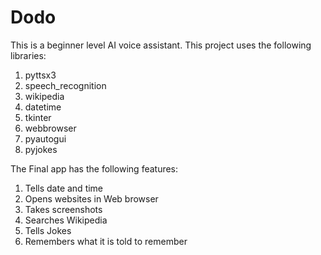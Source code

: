 # Dodo
This is a beginner level AI voice assistant.
This project uses the following libraries:
 1. pyttsx3
 2. speech_recognition
 3. wikipedia
 4. datetime
 5. tkinter
 6. webbrowser
 7. pyautogui
 8. pyjokes

The Final app has the following features:
1. Tells date and time
2. Opens websites in Web browser
3. Takes screenshots
4. Searches Wikipedia
5. Tells Jokes
6. Remembers what it is told to remember